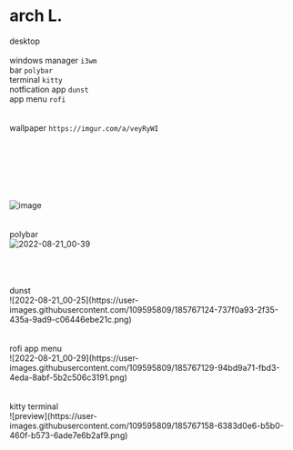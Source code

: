 # arch L.
desktop
<br> 
<br> windows manager ``i3wm``
<br>bar ``polybar``
<br>terminal ``kitty``
<br>notfication app ``dunst``
<br>app menu ``rofi``
<br>
<br>
<br>wallpaper ``https://imgur.com/a/veyRyWI``
<br>
<br>
<br>
<br>
<br>
<br>
<br>
<br>![image](https://user-images.githubusercontent.com/109595809/185766147-08cb2688-59f1-4327-96ad-f9dfb60600b6.png)
<br>
<br>
<br>polybar
<br>![2022-08-21_00-39](https://user-images.githubusercontent.com/109595809/185767104-2de9b723-8f10-43b5-a08c-4f90d461a4b3.png)


<br>
<br>
<br>dunst
<br>![2022-08-21_00-25](https://user-images.githubusercontent.com/109595809/185767124-737f0a93-2f35-435a-9ad9-c06446ebe21c.png)


<br>
<br>
<br>rofi app menu
<br>![2022-08-21_00-29](https://user-images.githubusercontent.com/109595809/185767129-94bd9a71-fbd3-4eda-8abf-5b2c506c3191.png)


<br>
<br>
<br>kitty terminal
<br>![preview](https://user-images.githubusercontent.com/109595809/185767158-6383d0e6-b5b0-460f-b573-6ade7e6b2af9.png)


<br>
